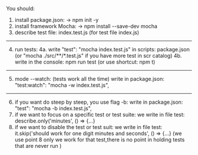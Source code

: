 You should:
1. install package.json:
-> npm init -y
2. install framework Mocha:
-> npm install --save-dev mocha
3. describe test file:
index.test.js (for test file index.js)
--------------------------------------------------------------------------------
4. run tests:
4a. write "test": "mocha index.test.js" in scripts: package.json
(or "mocha ./src/**/*.test.js" if you have more test in scr catalog)
4b. write in the console: npm run test (or use shortcut: npm t)
--------------------------------------------------------------------------------
5. mode --watch: (tests work all the time)
write in package.json: "test:watch": "mocha -w index.test.js",
--------------------------------------------------------------------------------
6. if you want do steep by steep, you use flag -b:
write in package.json: "test": "mocha -b index.test.js",
7. if we want to focus on a specific test or test suite:
we write in file test: describe.only('minutes', () => {...}
8. if we want to disable the test or test suit:
we write in file test: it.skip('should work for one digit minutes and seconds', () => {...}
(we use point 8 only we work for that test,there is no point in holding tests
that are never run )

